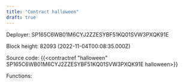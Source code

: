 ```yaml
---
title: "Contract halloween"
draft: true
---
```

Deployer: SP165C6WB01M6CYJ2ZZESYBF51KQ01SVW3PXQK91E


 



Block height: 82093 (2022-11-04T00:08:35.000Z)

Source code: {{<contractref "halloween" SP165C6WB01M6CYJ2ZZESYBF51KQ01SVW3PXQK91E halloween>}}

Functions:


